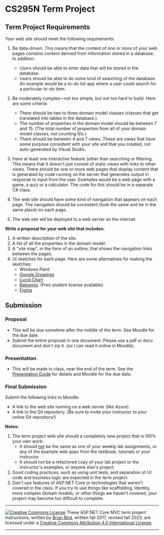 <h1>CS295N Term Project</h1>

## Term Project Requirements
Your web site should meet the following requirements:
1. Be data-driven. This means that the content of one or more of your web pages contains content derived from information stored in a database. In addition:
    -   Users should be able to enter data that will be stored in the database.
    -   Users should be able to do some kind of searching of the database. An example would be a to-do list app where a user could search for a particular to-do item.

2. Be moderately complex&mdash;not too simple, but not too hard to build. Here are some criteria:
    -   There should be two to three domain model classes (classes that get translated into tables in the database.)
    -   The number of properties in the domain model should be between 7 and 15.
        (The total number of properties from all of your domain model classes, not counting IDs.)
    -   There should be between 4 and 7 views. These are views that have some purpose consistent with your site and that you created, not auto-generated by Visual Studio.

3. Have at least one interactive feature (other than searching or filtering. This means that it doesn't just consist of static views with links to other views. There should be one or more web pages that display content that is generated by code running on the server that generates output in response to input from the user. Examples would be a web page with a game, a quiz or a calculator. The code for this should be in a separate C# class.

4. The web site should have some kind of navigation that appears on each page. The navigation should be consistent (look the same and be in the same place) on each page.

5. The web site will be deployed to a web server on the internet.

     

**Write a proposal for your web site that includes:**

1.  A written description of the site.
2.  A list of all the properties in the domain model.
3.  A "site map", in the form of an outline, that shows the navigation links between the pages.
4.  UI sketches for each page. Here are some alternatives for making the sketches:
    - Windows Paint 
    - [Google Drawings](https://docs.google.com/drawings) 
    - [Lucid Chart](https://www.lucidchart.com) 
    - [Balsamiq](https://balsamiq.com)  (Free student license available)
    - [Figma](https://www.figma.com/)



## Submission

### Proposal
- This will be due sometime after the middle of the term. See Moodle for the due date.
- Submit the entire proposal in one document. Please use a pdf or docx document and don't zip it. (so I can read it online in Moodle).

### Presentation

- This will be made in class, near the end of the term. See the [Presentation Guide](CS295N-TermProjectPresentationGuide.html) for details and Moodle for the due date.

### Final Submission

Submit the following links to Moodle:

- A link to the web site running on a web server (like Azure).
- A link to the Git repository.
  (Be sure to invite your instructor to your online Git repository!)



**Notes:**

1. The term project web site should a completely new project that is !00% your own work:
   - It should <u>not</u> be the same as one of your weekly lab assignments, or any of the example web apps from the textbook, tutorials or your instructor. 
   - It should not be a refactored copy of your lab project or the instructor's examples, or anyone else's project.
2. Good coding practices, such as using unit tests, and separation of UI code and business logic are expected in the term project.
3. Don't use features of ASP.NET Core or technologies that weren't covered in the class. If you try to use things like scaffolding, Identity, more complex domain models, or other things we haven't covered, your project may become too difficult to complete.

 

------

[![Creative Commons License](https://i.creativecommons.org/l/by/4.0/88x31.png)](http://creativecommons.org/licenses/by/4.0/) These ASP.NET Core MVC term project instructions, written by [Brian Bird](https://profbird.dev), written fall 2017, revised fall 2023, are licensed under a [Creative Commons Attribution 4.0 International License](http://creativecommons.org/licenses/by/4.0/). 

------

 